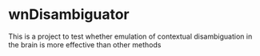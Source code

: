 # wnDisambiguator
This is a project to test whether emulation of contextual disambiguation in the brain is more effective than other methods
